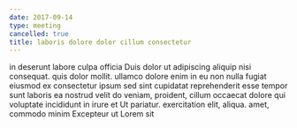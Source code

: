 ```yaml
---
date: 2017-09-14
type: meeting
cancelled: true
title: laboris dolore dolor cillum consectetur
---
```

in deserunt labore culpa officia Duis dolor ut adipiscing aliquip nisi consequat. quis dolor mollit. ullamco dolore enim in eu non nulla fugiat eiusmod ex consectetur ipsum sed sint cupidatat reprehenderit esse tempor sunt laboris ea nostrud velit do veniam, proident, cillum occaecat dolore qui voluptate incididunt in irure et Ut pariatur. exercitation elit, aliqua. amet, commodo minim Excepteur ut Lorem sit